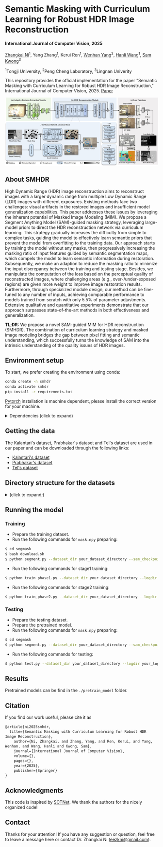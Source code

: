 # Semantic Masking with Curriculum Learning for Robust HDR Image Reconstruction

#### International Journal of Computer Vision, 2025

[Zhangkai Ni](https://eezkni.github.io/)<sup>1</sup>, Yang Zhang<sup>1</sup>, Kerui Ren<sup>1</sup>, [Wenhan Yang](https://flyywh.github.io/)<sup>2</sup>, [Hanli Wang](https://scholar.google.com/citations?user=WioFu64AAAAJ&hl=zh-CN)<sup>1</sup>, [Sam Kwong](https://scholar.google.com/citations?user=_PVI6EAAAAAJ&hl=zh-CN)<sup>3</sup>

<sup>1</sup>Tongji University, <sup>2</sup>Peng Cheng Laboratory, <sup>3</sup>Lingnan Univerity

This repository provides the official implementation for the paper "Semantic Masking with Curriculum Learning for Robust HDR Image Reconstruction," International Journal of Computer Vision, 2025. [Paper]()

![Teaser](./readme-img/SMHDR.jpg)

## About SMHDR

High Dynamic Range (HDR) image reconstruction aims to reconstruct images with a larger dynamic range from multiple Low Dynamic Range (LDR) images with different exposures. Existing methods face two challenges: visual artifacts in the restored images and insufficient model generalization capabilities. This paper addresses these issues by leveraging the inherent potential of Masked Image Modeling (MIM). We propose a Segment Anything Model (SAM)-guided masking strategy, leveraging large-model priors to direct the HDR reconstruction network via curriculum learning. This strategy gradually increases the difficulty from simple to complex tasks, guiding the model to effectively learn semantic priors that prevent the model from overfitting to the training data. Our approach starts by training the model without any masks, then progressively increasing the masking ratio of input features guided by semantic segmentation maps, which compels the model to learn semantic information during restoration. Subsequently, we make an adaption to reduce the masking ratio to minimize the input discrepancy between the training and testing stage. Besides, we manipulate the computation of the loss based on the perceptual quality of reconstructed images, where challenging areas (e.g., over-/under-exposed regions) are given more weight to improve image restoration results. Furthermore, through specialized module design, our method can be fine-tuned to any number of inputs, achieving comparable performance to models trained from scratch with only 5.5\% of parameter adjustments. Extensive qualitative and quantitative experiments demonstrate that our approach surpasses state-of-the-art methods in both effectiveness and generalization. 

**TL;DR:** We propose a novel SAM-guided MIM for HDR reconstruction (SMHDR). The combination of curriculum learning strategy and masked image modeling bridges the gap between pixel fitting and semantic understanding, which successfully turns the knowledge of SAM into the intrinsic understanding of the quality issues of HDR images.

## Environment setup
To start, we prefer creating the environment using conda:
```sh
conda create -n smhdr
conda activate smhdr
pip install -r requirements.txt
```

[Pytorch](https://pytorch.org/) installation is machine dependent, please install the correct version for your machine.

<details>
  <summary> Dependencies (click to expand) </summary>

  - `PyTorch`, `timm`: main computation.
  - `tqdm`: progress bar.
  - `opencv-python`: image processing.
  - `imageio`: images I/O.
  - `einops`: torch tensor shaping with pretty api.
  - `tensorflow`: SSIM calculation.
  - `segment_anything`: create image masks.

</details>

## Getting the data
The Kalantari's dataset, Prabhakar's dataset and Tel's dataset are used in our paper and can be downloaded through the following links:

- [Kalantari's dataset](https://github.com/TH3CHARLie/deep-high-dynamic-range/blob/master/data/download.sh)
- [Prabhakar's dataset](https://val.cds.iisc.ac.in/HDR/ICCP19/)
- [Tel's dataset](https://github.com/Zongwei97/SCTNet)

## Directory structure for the datasets

<details>
  <summary> (click to expand;) </summary>

    data_path
    ├── Kalantari's     # Link: https://github.com/TH3CHARLie/deep-high-dynamic-range/blob/master/data/download.sh
    │   ├── Training
    │   │    ├── 001
    │   │    │    ├── 262A0898.tif
    │   │    │    ├── 262A0899.tif
    │   │    │    ├── 262A0900.tif   # variable name, sorted by exposure time
    │   │    │    ├── exposure.txt   # fixed name
    │   │    │    ├── HDRImg.hdr     # fixed name
    │   │    │    └── masks.npy      # fixed name
    │   │    ├── 002
    │   │    └── ...
    │   └── Test
    │        ├── 001
    │        │    ├── 262A2615.tif
    │        │    ├── 262A2616.tif
    │        │    ├── 262A2617.tif
    │        │    ├── exposure.txt
    │        │    ├── HDRImg.hdr
    │        │    └── masks.npy
    │        ├── 002
    │        └── ...
    ├── Prabhakar's    # Link: https://val.cds.iisc.ac.in/HDR/ICCP19/
    │   ├── Training
    │   │    ├── Train_set_001
    │   │    │    ├── input_ghosted_1.tif
    │   │    │    ├── input_ghosted_2.tif
    │   │    │    ├── input_ghosted_3.tif
    │   │    │    ├── exposure.txt
    │   │    │    ├── HDRImg.hdr
    │   │    │    └── masks.npy
    │   │    ├── Train_set_002
    │   │    └── ...
    │   └── Test
    │        ├── Test_set_001
    │        │    ├── input_ghosted_1.tif
    │        │    ├── input_ghosted_2.tif
    │        │    ├── input_ghosted_3.tif
    │        │    ├── exposure.txt
    │        │    ├── HDRImg.hdr
    │        │    └── masks.npy
    │        ├── Test_set_002
    │        └── ...
    └── Tel's    # Link: https://github.com/Zongwei97/SCTNet
        ├── Training
        │    ├── scene_0001_1
        │    │    ├── input_1.tif
        │    │    ├── input_2.tif
        │    │    ├── input_3.tif
        │    │    ├── exposure.txt
        │    │    ├── HDRImg.hdr
        │    │    └── masks.npy
        │    ├── scene_0001_2
        │    └── ...
        └── Test
             ├──scene_007_1
             │    ├── input_1.tif
             │    ├── input_2.tif
             │    ├── input_3.tif
             │    ├── exposure.txt
             │    ├── HDRImg.hdr
             │    └── masks.npy
             ├── scene_007_2
             └── ...

</details>


## Running the model
### Training
- Prepare the training dataset.
- Run the following commands for `mask.npy` preparing:
```bash
$ cd segmask
$ bash download.sh
$ python segment.py --dataset_dir your_dataset_directory --sam_checkpoint your_sam_ckpt_directory --train_path Training
```
- Run the following commands for stage1 training:
```bash
$ python train_phase1.py --dataset_dir your_dataset_directory --logdir your_log_directory 
```
- Run the following commands for stage2 training:
```bash
$ python train_phase2.py --dataset_dir your_dataset_directory --logdir your_log_directory  --start_epoch 301 --resume your_ckpt_directory
```


### Testing
- Prepare the testing dataset.
- Prepare the pretrained model.
- Run the following commands for `mask.npy` preparing:
```bash
$ cd segmask
$ python segment.py --dataset_dir your_dataset_directory --sam_checkpoint your_sam_ckpt_directory --train_path Test
```
- Run the following commands for testing:
```bash
$ python test.py --dataset_dir your_dataset_directory --logdir your_log_directory --pretrained_model your_ckpt_directory --save_dir your_output_directory
```


## Results
Pretrained models can be find in the `./pretrain_model` folder.

## Citation
If you find our work useful, please cite it as
```
@article{ni2025smhdr,
  title={Semantic Masking with Curriculum Learning for Robust HDR Image Reconstruction},
	author={Ni, Zhangkai, and Zhang, Yang, and Ren, Kerui, and Yang, Wenhan, and Wang, Hanli and Kwong, Sam},
	journal={International Journal of Computer Vision},
	volume={},
	pages={},
	year={2025},
	publisher={Springer}
}
```

## Acknowledgments
This code is inspired by [SCTNet](https://github.com/Zongwei97/SCTNet). We thank the authors for the nicely organized code!


## Contact
Thanks for your attention! If you have any suggestion or question, feel free to leave a message here or contact Dr. Zhangkai Ni (eezkni@gmail.com).


<!-- ## License
[MIT License](https://opensource.org/licenses/MIT) -->
